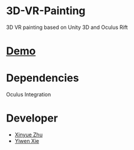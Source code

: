 # 3D-VR-Painting
3D VR painting based on Unity 3D and Oculus Rift

# [Demo](https://youtu.be/t0rOSjZnwD8)

# Dependencies
Oculus Integration

# Developer
+ [Xinyue Zhu](https://github.com/SharonZhu)
+ [Yiwen Xie](https://github.com/E-BAO/)
